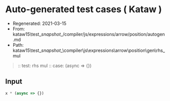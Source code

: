 # Auto-generated test cases ( Kataw )
- Regenerated: 2021-03-15
- From: kataw15\test\__snapshot__/compiler/js/expressions/arrow/position/autogen.md
- Path: kataw15\test\__snapshot__\compiler\js\expressions\arrow\position\gen\rhs_mul
> :: test: rhs mul
> :: case: (async => {})
## Input

`````js
x * (async => {})
`````
